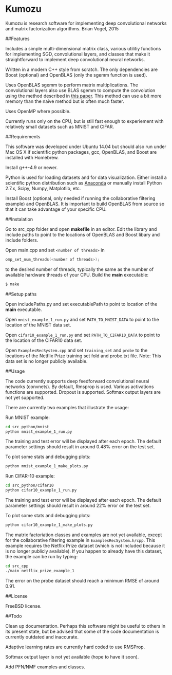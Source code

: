 # Kumozu
Kumozu is research software for implementing deep convolutional networks and matrix factorization algorithms.
Brian Vogel, 2015

##Features

Includes a simple multi-dimensional matrix class, various utilitiy functions for implementing SGD, convolutional layers, and classes that make it straightforward to implement deep convolutional neural networks.

Written in a modern C++ style from scratch. The only dependencies are Boost (optional) and OpenBLAS (only the sgemm function is used).

Uses OpenBLAS sgemm to perform matrix multiplications. The convolutional layers also use BLAS sgemm to compute the convolution using the method described in [this paper](http://citeseerx.ist.psu.edu/viewdoc/download?doi=10.1.1.137.482&rep=rep1&type=pdf). This method can use a bit more memory than the naive method but is often much faster.

Uses OpenMP where possible.

Currently runs only on the CPU, but is still fast enough to experiement with relatively small datasets such as MNIST and CIFAR. 

##Requirements

This software was developed under Ubuntu 14.04 but should also run under Mac OS X if scientific python packages, gcc, OpenBLAS, and Boost are installed with Homebrew.

Install g++-4.9 or newer.

Python is used for loading datasets and for data visualization. Either install a scientific python distribution such as [Anaconda](https://store.continuum.io/cshop/anaconda/) or manually install Python 2.7.x, Scipy, Numpy, Matplotlib, etc.

Install Boost (optional, only needed if running the collaborative filtering example) and OpenBLAS. It is important to build OpenBLAS from source so that it can take advantage of your specific CPU.

##Instalation

Go to src_cpp folder and open **makefile** in an editor. Edit the library and include paths to point to the locations of OpenBLAS and Boost libary and include folders.

Open main.cpp and set ```<number of threads>``` in

```C++
omp_set_num_threads(<number of threads>);
```
to the desired number of threads, typically the same as the number of available hardware threads of your CPU. Build the **main** executable:

```bash
$ make
```

##Setup paths

Open includePaths.py and set executablePath to point to location of the **main** executable.

Open ```mnist_example_1_run.py``` and set ```PATH_TO_MNIST_DATA``` to point to the location of the MNIST data set.

Open ```cifar10_example_1_run.py``` and set ```PATH_TO_CIFAR10_DATA``` to point to the location of the CIFAR10 data set.

Open ```ExamplesRecSystem.cpp``` and set ```training_set``` and ```probe``` to the locations of the Netflix Prize training set fold and probe.txt file. Note: This data set is no longer publicly available.

##Usage

The code currently supports deep feedforward convolutional neural networks (convnets). By default, Rmsprop is used. Various activations functions are supported. Dropout is supported. Softmax output layers are not yet supported.

There are currently two examples that illustrate the usage:

Run MNIST example:

```bash
cd src_python/mnist
python mnist_example_1_run.py
```

The training and test error will be displayed after each epoch. The default parameter settings should result in around 0.48% error on the test set.

To plot some stats and debugging plots:

```bash
python mnist_example_1_make_plots.py
```

Run CIFAR-10 example:

```bash
cd src_python/cifar10
python cifar10_example_1_run.py
```

The training and test error will be displayed after each epoch. The default parameter settings should result in around 22% error on the test set.

To plot some stats and debugging plots:

```bash
python cifar10_example_1_make_plots.py
```

The matrix factoriation classes and examples are not yet available, except for the collaborative filtering example in ```ExamplesRecSystem.h/cpp```. This example requires the Netflix Prize dataset (which is not included because it is no longer publicly available). If you happen to already have this dataset, the example can be run by typing:

```bash
cd src_cpp
./main netflix_prize_example_1
```

The error on the probe dataset should reach a minimum RMSE of around 0.91. 

##License

FreeBSD license.

##Todo

Clean up documentation. Perhaps this software might be useful to others in its present state, but be advised that some of the code documentation is currently outdated and inaccurate.

Adaptive learning rates are currently hard coded to use RMSProp.

Softmax output layer is not yet available (hope to have it soon).

Add PFN/NMF examples and classes.